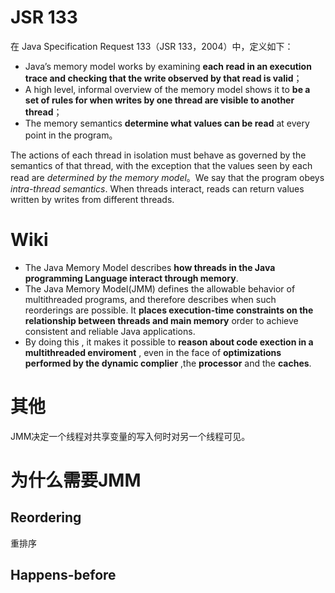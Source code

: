 
# JSR 133
在 Java Specification Request 133（JSR 133，2004）中，定义如下：
- Java’s memory model works by examining **each read in an execution trace and checking that the write observed by that read is valid**；
- A high level, informal overview of the memory model shows it to **be a set of rules for when writes by one thread are visible to another thread**；
- The memory semantics **determine what values can be read** at every point in the program。

The actions of each thread in isolation must behave as governed by the semantics of that thread, with the exception that the values seen by each read are *determined by the memory model*。We say that the program obeys *intra-thread semantics*.
When threads interact, reads can return values written by writes from different threads.

# Wiki
- The Java Memory Model describes **how threads in the Java programming Language interact through memory**.
- The Java Memory Model(JMM) defines the allowable behavior of multithreaded programs, and therefore describes when such reorderings are possible. It **places execution-time constraints on the relationship between threads and main memory** order to achieve consistent and reliable Java applications. 
- By doing this , it makes it possible to **reason about  code exection in a multithreaded enviroment** , even in the face of **optimizations performed by the dynamic complier** ,the **processor** and the **caches**.

# 其他
JMM决定一个线程对共享变量的写入何时对另一个线程可见。

# 为什么需要JMM
## Reordering
重排序

## Happens-before